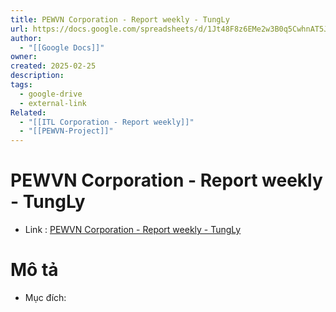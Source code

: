 ```yaml
---
title: PEWVN Corporation - Report weekly - TungLy
url: https://docs.google.com/spreadsheets/d/1Jt48F8z6EMe2w3B0q5CwhnAT5JwNag_S1wLJZkA5-IY/edit?gid=0#gid=0
author:
  - "[[Google Docs]]"
owner: 
created: 2025-02-25
description: 
tags:
  - google-drive
  - external-link
Related:
  - "[[ITL Corporation - Report weekly]]"
  - "[[PEWVN-Project]]"
---
```

# PEWVN Corporation - Report weekly - TungLy
- Link :  [PEWVN Corporation - Report weekly - TungLy](https://docs.google.com/spreadsheets/d/1Jt48F8z6EMe2w3B0q5CwhnAT5JwNag_S1wLJZkA5-IY/edit?gid=0#gid=0)

# Mô tả 
- Mục đích:
